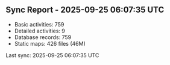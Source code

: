 ## Sync Report - 2025-09-25 06:07:35 UTC

- Basic activities: 759
- Detailed activities: 9
- Database records: 759
- Static maps: 426 files (46M)

Last sync: 2025-09-25 06:07:35 UTC
